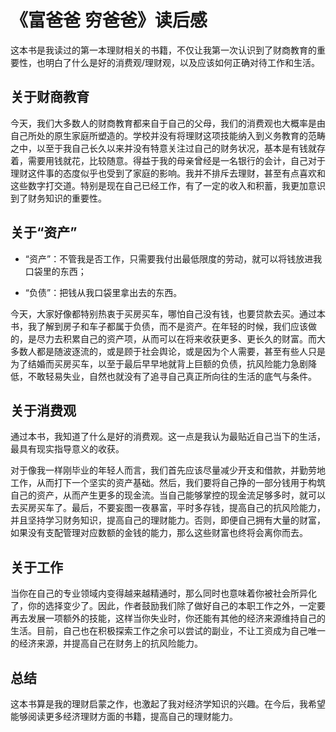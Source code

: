 # 《富爸爸 穷爸爸》读后感

这本书是我读过的第一本理财相关的书籍，不仅让我第一次认识到了财商教育的重要性，也明白了什么是好的消费观/理财观，以及应该如何正确对待工作和生活。

## 关于财商教育

今天，我们大多数人的财商教育都来自于自己的父母，我们的消费观也大概率是由自己所处的原生家庭所塑造的。学校并没有将理财这项技能纳入到义务教育的范畴之中，以至于我自己长久以来并没有特意关注过自己的财务状况，基本是有钱就存着，需要用钱就花，比较随意。得益于我的母亲曾经是一名银行的会计，自己对于理财这件事的态度似乎也受到了家庭的影响。我并不排斥去理财，甚至有点喜欢和这些数字打交道。特别是现在自己已经工作，有了一定的收入和积蓄，我更加意识到了财务知识的重要性。

## 关于“资产”

- “资产”：不管我是否工作，只需要我付出最低限度的劳动，就可以将钱放进我口袋里的东西；

- “负债”：把钱从我口袋里拿出去的东西。

今天，大家好像都特别热衷于买房买车，哪怕自己没有钱，也要贷款去买。通过本书，我了解到房子和车子都属于负债，而不是资产。在年轻的时候，我们应该做的，是尽力去积累自己的资产项，从而可以在将来收获更多、更长久的财富。而大多数人都是随波逐流的，或是顾于社会舆论，或是因为个人需要，甚至有些人只是为了结婚而买房买车，以至于最后早早地就背上巨额的负债，抗风险能力急剧降低，不敢轻易失业，自然也就没有了追寻自己真正所向往的生活的底气与条件。

## 关于消费观

通过本书，我知道了什么是好的消费观。这一点是我认为最贴近自己当下的生活，最具有现实指导意义的收获。

对于像我一样刚毕业的年轻人而言，我们首先应该尽量减少开支和借款，并勤劳地工作，从而打下一个坚实的资产基础。然后，我们要将自己挣的一部分钱用于构筑自己的资产，从而产生更多的现金流。当自己能够掌控的现金流足够多时，就可以去买房买车了。最后，不要妄图一夜暴富，平时多存钱，提高自己的抗风险能力，并且坚持学习财务知识，提高自己的理财能力。否则，即便自己拥有大量的财富，如果没有支配管理对应数额的金钱的能力，那么这些财富也终将会离你而去。

## 关于工作

当你在自己的专业领域内变得越来越精通时，那么同时也意味着你被社会所异化了，你的选择变少了。因此，作者鼓励我们除了做好自己的本职工作之外，一定要再去发展一项额外的技能，这样当你失业时，你还能有其他的经济来源维持自己的生活。目前，自己也在积极探索工作之余可以尝试的副业，不让工资成为自己唯一的经济来源，并提高自己在财务上的抗风险能力。

## 总结

这本书算是我的理财启蒙之作，也激起了我对经济学知识的兴趣。在今后，我希望能够阅读更多经济理财方面的书籍，提高自己的理财能力。